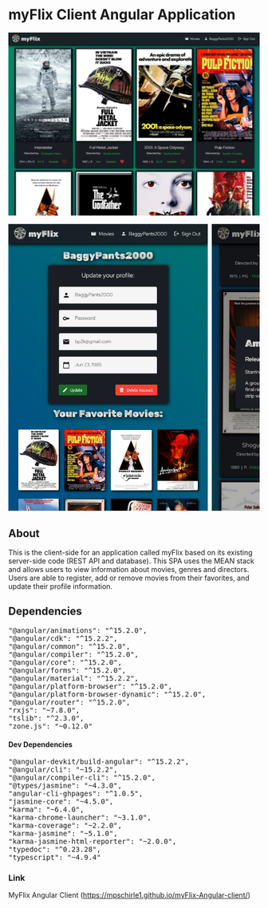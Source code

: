 # myFlix Client Angular Application

<img src="src/assets/myflix-angular-screenshot_1.png">  
<pre><img src="src/assets/myflix-angular-screenshot_2.png" width="400"> <img src="src/assets/myflix-angular-screenshot_3.png" width="400"></pre>

## About

This is the client-side for an application called myFlix based on its existing server-side code (REST API and database). This SPA uses the MEAN stack and allows users to view information about movies, genres and directors. Users are able to register, add or remove movies from their favorites, and update their profile information.

## Dependencies

<pre>
"@angular/animations": "^15.2.0",
"@angular/cdk": "^15.2.2",
"@angular/common": "^15.2.0",
"@angular/compiler": "^15.2.0",
"@angular/core": "^15.2.0",
"@angular/forms": "^15.2.0",
"@angular/material": "^15.2.2",
"@angular/platform-browser": "^15.2.0",
"@angular/platform-browser-dynamic": "^15.2.0",
"@angular/router": "^15.2.0",
"rxjs": "~7.8.0",
"tslib": "^2.3.0",
"zone.js": "~0.12.0"
</pre>

#### Dev Dependencies
<pre>
"@angular-devkit/build-angular": "^15.2.2",
"@angular/cli": "~15.2.2",
"@angular/compiler-cli": "^15.2.0",
"@types/jasmine": "~4.3.0",
"angular-cli-ghpages": "^1.0.5",
"jasmine-core": "~4.5.0",
"karma": "~6.4.0",
"karma-chrome-launcher": "~3.1.0",
"karma-coverage": "~2.2.0",
"karma-jasmine": "~5.1.0",
"karma-jasmine-html-reporter": "~2.0.0",
"typedoc": "^0.23.28",
"typescript": "~4.9.4"
</pre>

### Link

MyFlix Angular Client (https://mpschirle1.github.io/myFlix-Angular-client/)
